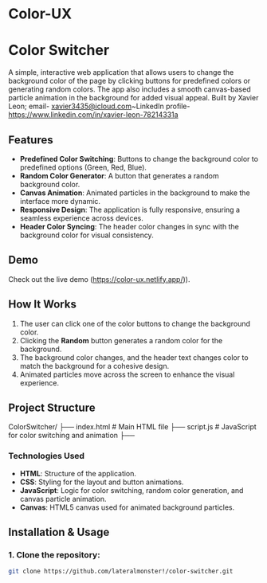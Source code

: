 # Color-UX
# Color Switcher

A simple, interactive web application that allows users to change the background color of the page by clicking buttons for predefined colors or generating random colors. The app also includes a smooth canvas-based particle animation in the background for added visual appeal. Built by Xavier Leon; email- xavier3435@icloud.com~LinkedIn profile-https://www.linkedin.com/in/xavier-leon-78214331a

## Features

- **Predefined Color Switching**: Buttons to change the background color to predefined options (Green, Red, Blue).
- **Random Color Generator**: A button that generates a random background color.
- **Canvas Animation**: Animated particles in the background to make the interface more dynamic.
- **Responsive Design**: The application is fully responsive, ensuring a seamless experience across devices.
- **Header Color Syncing**: The header color changes in sync with the background color for visual consistency.

## Demo

Check out the live demo (https://color-ux.netlify.app/)).

## How It Works

1. The user can click one of the color buttons to change the background color.
2. Clicking the **Random** button generates a random color for the background.
3. The background color changes, and the header text changes color to match the background for a cohesive design.
4. Animated particles move across the screen to enhance the visual experience.

## Project Structure
ColorSwitcher/ ├── index.html # Main HTML file ├── script.js # JavaScript for color switching and animation ├── 

### Technologies Used

- **HTML**: Structure of the application.
- **CSS**: Styling for the layout and button animations.
- **JavaScript**: Logic for color switching, random color generation, and canvas particle animation.
- **Canvas**: HTML5 canvas used for animated background particles.

## Installation & Usage

### 1. Clone the repository:
```bash
git clone https://github.com/lateralmonster!/color-switcher.git

